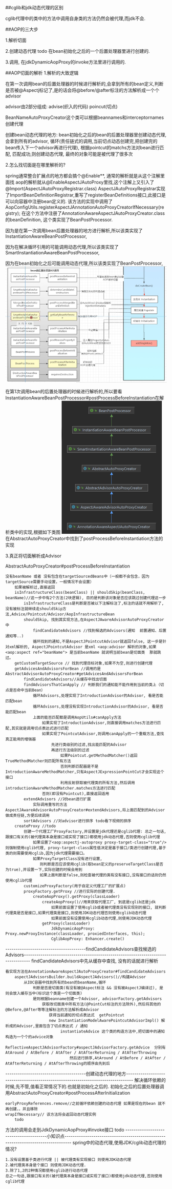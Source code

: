 ##cglib和jdk动态代理的区别

cglib代理中的类中的方法中调用自身类的方法仍然会被代理,而jdk不会.

##AOP的三大步

1.解析切面

2.创建动态代理 todo 在bean初始化之后的一个后置处理器里进行创建的.

3.调用, 在jdkDynamicAopProxy的invoke方法里进行调用的.

##AOP切面的解析
1.解析的大致逻辑

在第一次调用bean的后置处理器的时候进行解析的,会拿到所有的bean定义,判断是否被@Aspectj标记了,是的话会将@before/@after标注的方法解析成一个个advisor

advisor由2部分组成: advise(织入的代码)  poincut(切点)

BeanNameAutoProxyCreator这个类可以根据beannames和interceptornames创建代理

创建bean动态代理的地方: bean初始化之后的bean的后置处理器里创建动态代理, 会拿到所有的advisor, 循环(责任链式的调用,当前切点动态创建完,把创建完的bean传入下一个advisor再进行代理), 根据pointcut的matchs方法对bean进行匹配, 匹配成功,则创建动态代理, 最终的对象可能是被代理了很多次


2.怎么找切面是在哪里解析的?

spring通常整合扩展点的地方都会搞个@Enable**, 通常的解析就是从这个注解里面找
aop的解析就从@EnableAspectJAutoProxy里找,这个注解上又引入了@Import(AspectJAutoProxyRegistrar.class)
AspectJAutoProxyRegistrar实现了ImportBeanDefinitionRegistrar,重写了registerBeanDefinitions接口,此接口是可以向容器中注册bean定义的.
该方法的实现中调用了AopConfigUtils.registerAspectJAnnotationAutoProxyCreatorIfNecessary(registry);
在这个方法中注册了AnnotationAwareAspectJAutoProxyCreator.class的beanDefinition, 这个类实现了BeanPostProcessor.

因为是在第一次调用bean后置处理器的地方进行解析,所以该类实现了InstantiationAwareBeanPostProcessor,

因为在解决循环引用的可能调用动态代理,所以该类实现了SmartInstantiationAwareBeanPostProcessor,

因为在bean初始化之后可能调用动态代理,所以该类实现了BeanPostProcessor,
![Alt](img/1652275823044_123.png)

在第1次调用bean的后置处理器的时候进行解析的,所以要看InstantiationAwareBeanPostProcessor#postProcessBeforeInstantiation在解析类中的实现,根据如下类图
![Alt](img/a29041daedf060ed92623b71842d7b0.png)
在AbstractAutoProxyCreator中找到了postProcessBeforeInstantiation方法的实现


3.真正将切面解析成Advisor

AbstractAutoProxyCreator#postProcessBeforeInstantiation

    没有beanName 或者 没有包含在targetSourcedBeans中（一般都不会包含，因为targetSource需要手动设置，一般情况不会设置）
        如果被解析过,直接返回
        isInfrastructureClass(beanClass) || shouldSkip(beanClass, beanName)//这一步中有2个方法(2块逻辑), 目的是判断该对象是否应该跳过创建代理这一步
            isInfrastructureClass是判断是否被以下注解标注了,标注的话就不用解析了,没有被标注就继续走shouldSkip方法,Advice/Pointcut/Advisor/AopInfrastructureBean
            shouldSkip, 找到其实现方法,在AspectJAwareAdvisorAutoProxyCreator中
                findCandidateAdvisors //找到候选的Advisors(通知  前置通知、后置通知等..)
                循环找到的通知,不是AspectJPointcutAdvisor就返回false, 这一步是针对xml解析的, AspectJPointcutAdvisor 是xml <aop:advisor 解析的对象,如果  <aop:aspect ref="beanName"> 是当前beanName 就说明当前bean是切面类  那就跳过。
        getCustomTargetSource // 找到代理目标对象,如果不为空,则进行创建代理
        getAdvicesAndAdvisorsForBean //调用的是AbstractAdvisorAutoProxyCreator#getAdvicesAndAdvisorsForBean
            findCandidateAdvisors//从缓存中找出切面
            findAdvisorsThatCanApply // 判断我们的通知能不能作用到当前的类上（切点是否命中当前Bean）
                循环Advisors,处理实现了IntroductionAdvisor的Advisor, 看是否能匹配bean
                循环Advisors,处理没有实现IntroductionAdvisor的Advisor, 看是否能匹配bean
                上面的能否匹配都是调用AopUtils#canApply方法
                    如果实现了IntroductionAdvisor,则直接调用matches方法进行匹配,其实就是调用切点表达式进行匹配
                    如果实现了PointcutAdvisor,则调用canApply的一个重载方法,查找真正能用的增强器
                        先进行类级别的过滤,找出能匹配的Advisor
                        再进行方法级别的过滤
                            如果Pointcut.getMethodMatcher()返回TrueMethodMatcher则匹配所有方法
                            否则判断匹配器是不是IntroductionAwareMethodMatcher,只有AspectJExpressionPointCut才会实现这个接口
                            利用反射获取被代理类的所有方法,然后调用introductionAwareMethodMatcher.matches方法进行匹配
                    否则(即没有Pointcut),直接返回适用
            extendAdvisors //对bean进行扩展
                实际调用重写的方法AspectJAwareAdvisorAutoProxyCreator#extendAdvisors,将上面匹配到的Advisor做成责任链,方便后续调用
            sortAdvisors //对advisor进行排序 todo看下视频的排序
        createProxy //todo
            创建一个代理工厂ProxyFactory,并设置是jdk代理还是cglib代理: 总之一句话,跟接口有关的(被代理类本身是接口或实现了接口)都使用jdk动态代理,否则使用cglib代理
                如果设置了<aop:aspectj-autoproxy proxy-target-class="true"/>则强制使用cglib代理, proxy-target-class属性值决定是基于接口/类进行创建代理,基于类的则需要使用cglib,因为jdk代理需要接口。
                如果ProxyTargetClass没有进行设置,
                   则判断是否应该使用cglib(取bean定义的preserveTargetClass是否为true),并设置一下,实际创建的时候会用到
                   如果上面判断是false,则检查被代理的类有没有接口,没有接口的话则仍然使用cglib代理
            customizeProxyFactory(用于自定义代理工厂的扩展点)
            proxyFactory.getProxy //进行实际的创建代理.
                createAopProxy().getProxy(classLoader)
                    createAopProxy()//用来获取代理工厂, 到底是cglib还是jdk
                        如果前面设置了使用cglib或者被代理类没有实现别的接口, 就判断代理类是否是接口,如果代理类是接口,则使用JDK动态代理否则使用cglib动态代理
                        如果前面没有设置使用cglib动态代理,则使用JDK动态代理
                    getProxy(classLoader)
                        JdkDynamicAopProxy: Proxy.newProxyInstance(classLoader, proxiedInterfaces, this);
                        CglibAopProxy: Enhancer.create()
---------------------------------------findCandidateAdvisors查找候选的Advisors---------------------------------------------------------------------------------
findCandidateAdvisors中先从缓存中查找, 没有的话就进行解析

    看实现方法在AnnotationAwareAspectJAutoProxyCreator#findCandidateAdvisors
        aspectJAdvisorsBuilder.buildAspectJAdvisors()//构建Advisor
            从IOC容器中找到所有的bean的beanName,循环
                判断是否是切面类(有没有被@Aspect标注 && 没有被AspectJ编译过), 是则会放入缓存当中(标识这个类是一个切面类)
                是则根据beanname创建一个Advisor, advisorFactory.getAdvisors   
                    获取改切面类中所有方法(@PointCut标注的方法除外),然后将其他的@Before,@After等等注解标注的方法解析成Advisor 
                       获得当前通知的切点表达式  getPointcut
                       new InstantiationModelAwarePointcutAdvisorImpl() 解析成的Advisor,里面包含了切点表达式 / 通知
                            instantiateAdvice 这个类的构造方法中,把切面中的通知构造为一个个的advice对象  
                                ReflectiveAspectJAdvisorFactory#aspectJAdvisorFactory.getAdvice  分别有AtAround / AtBefore / AtAfter / AtAfterReturning / AtAfterThrowing
                                然后进行排序,AtAround / AtBefore / AtAfter / AtAfterReturning / AtAfterThrowing的顺序由先到后
---------------------------------------创建动态代理的地方---------------------------------------------------------------------------------
解决循环依赖的时候,先不管,值看正常情况下的.也就是初始化之后的.
初始化之后的后置处理器调用AbstractAutoProxyCreator#postProcessAfterInitialization
    
    earlyProxyReferences.remove//之前循环依赖创建的动态代理 如果是现在的bean 就不再创建，，并且移除
    wrapIfNecessary// 该方法将会返回动态代理实例
        todo

方法的调用会走到JdkDynamicAopProxy#invoke接口
    todo
---------------------------------------小知识点---------------------------------------------------------------------------------
spring中的动态代理,使用JDK/cglib动态代理的情况?

    1.没有设置基于类进行代理 || 被代理类有实现接口 则使用JDK动态代理
    2.被代理类本身是个接口 则使用JDK动态代理.
    3.除了1,2的2种情况都使用cglib进行动态代理
    总之一句话,跟接口有关的(被代理类本身是接口或实现了接口)都使用jdk动态代理,否则使用cglib代理





    
